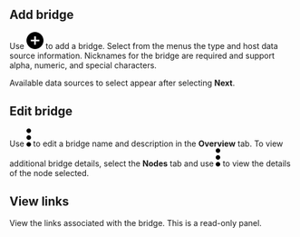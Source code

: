 ## Add bridge


Use ![Plus icon to add item](Images/ebt1659745488877.svg) to add a bridge. Select from the menus the type and host data source information. Nicknames for the bridge are required and support alpha, numeric, and special characters.

Available data sources to select appear after selecting **Next**.

## Edit bridge


Use ![Kabob menu icon](Images/zsz1597101912145.svg) to edit a bridge name and description in the **Overview** tab. To view additional bridge details, select the **Nodes** tab and use ![Kabob menu icon](Images/zsz1597101912145.svg) to view the details of the node selected.

## View links


View the links associated with the bridge. This is a read-only panel.

